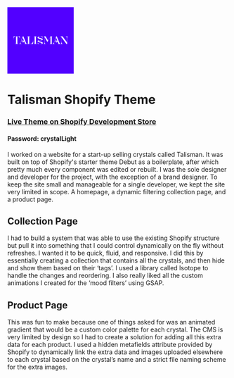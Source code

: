 <img src="https://raw.githubusercontent.com/jimmybarron/talisman/master/assets/talismanLogoBig.png" width=30% height=30%>

# Talisman Shopify Theme

### [Live Theme on Shopify Development Store](https://talismanla.myshopify.com/)
#### Password: crystalLight
I worked on a website for a start-up selling crystals called Talisman. It was built on top of Shopify's starter theme Debut as a boilerplate, after which pretty much every component was edited or rebuilt. I was the sole designer and developer for the project, with the exception of a brand designer. To keep the site small and manageable for a single developer, we kept the site very limited in scope. A homepage, a dynamic filtering collection page, and a product page.

## Collection Page
I had to build a system that was able to use the existing Shopify structure but pull it into something that I could control dynamically on the fly without refreshes. I wanted it to be quick, fluid, and responsive. I did this by essentially creating a collection that contains all the crystals, and then hide and show them based on their ‘tags’. I used a library called Isotope to handle the changes and reordering. I also really liked all the custom animations I created for the ‘mood filters’ using GSAP.

## Product Page
This was fun to make because one of things asked for was an animated gradient that would be a custom color palette for each crystal. The CMS is very limited by design so I had to create a solution for adding all this extra data for each product. I used a hidden metafields attribute provided by Shopify to dynamically link the extra data and images uploaded elsewhere to each crystal based on the crystal’s name and a strict file naming scheme for the extra images.
